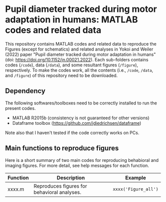 # Pupil diameter tracked during motor adaptation in humans: MATLAB codes and related data

This repository contains MATLAB codes and related data to reproduce the Figures (except for schematics) and related analyses in Yokoi and Weiler (2022) paper "Pupil diameter tracked during motor adaptation in humans" (doi: https://doi.org/10.1152/jn.00021.2022). Each sub-folders contains codes (`/code`), data (`/data`), and some resultant figures (`/figure`), respectively. To make the codes work, all the contents (i.e., `/code`, `/data`, and `/figure`) of this repository need to be downloaded.

## Dependency
The following softwares/toolboxes need to be correctly installed to run the present codes.
- MATLAB R2015b (consistency is not guaranteed for other versions)
- Dataframe toolbox (https://github.com/jdiedrichsen/dataframe)

Note also that I haven't tested if the code correctly works on PCs.

## Main functions to reproduce figures
Here is a short summary of two main codes for reproducing behabioral and imaging figures. For more detail, see help messages for each function. 
 
|Function |Description |Example |
|----|--------|----|
|xxxx.m |Reproduces figures for behavioral analyses. | `xxxx('Figure_all')` |
